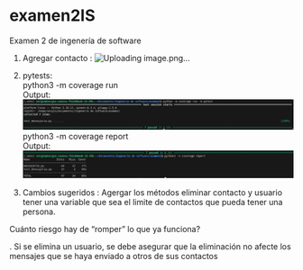 # examen2IS
Examen 2 de ingenería de software
1. Agregar contacto : ![Uploading image.png…]()

2. pytests:            
python3 -m coverage run      
Output:      
![Pytest1](images/pts.png)
python3 -m coverage report      
Output:      
![Pytest2](images/pytest2.png)


3. Cambios sugeridos :
    Agergar los métodos eliminar contacto y usuario
    tener una variable que sea el limite de contactos que pueda tener una persona.
   
Cuánto riesgo hay de “romper” lo que ya funciona?

. Si se elimina un usuario, se debe asegurar que la eliminación no afecte los mensajes que se haya enviado a otros de sus contactos

